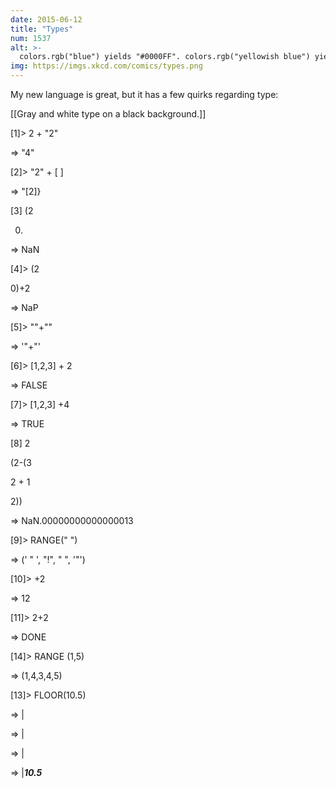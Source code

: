 ```yaml
---
date: 2015-06-12
title: "Types"
num: 1537
alt: >-
  colors.rgb("blue") yields "#0000FF". colors.rgb("yellowish blue") yields NaN. colors.sort() yields "rainbow"
img: https://imgs.xkcd.com/comics/types.png
---
```

My new language is great, but it has a few quirks regarding type:

[[Gray and white type on a black background.]]

 [1]> 2 + "2"

  =>  "4"

 [2]> "2" + [ ]

  =>  "[2]}

 [3]   (2

0)

  =>  NaN

 [4]> (2

0)+2

  =>  NaP

 [5]> ""+""

  =>  '"+"'

 [6]> [1,2,3] + 2

  =>  FALSE

 [7]> [1,2,3] +4

  =>  TRUE

 [8] 2

(2-(3

2 + 1

2))

  =>  NaN.00000000000000013

 [9]> RANGE(" ")

  =>  (' " ',  "!", "  ", '"')

[10]> +2

  =>  12

[11]> 2+2

   => DONE

[14]> RANGE (1,5)

   =>  (1,4,3,4,5)

[13]> FLOOR(10.5)

   =>  |

   =>  |

   =>  |

   =>  |___10.5___ 


